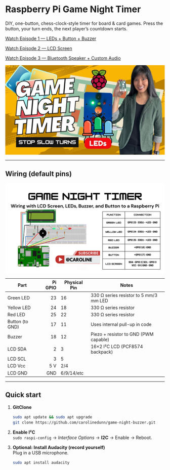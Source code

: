 # Raspberry Pi Game Night Timer

DIY, one-button, chess-clock-style timer for board & card games. Press the button, your turn ends, the next player’s countdown starts.

[Watch Episode 1 — LEDs + Button + Buzzer](https://youtu.be/0G3-ISume2o)

[Watch Episode 2 — LCD Screen](https://youtu.be/WSQV_xoQzLM)

[Watch Episode 3 — Bluetooth Speaker + Custom Audio](https://youtu.be/rIc2U7KOW9k)

[![Watch: Episode 1 — LEDs + Button + Buzzer](thumbnails/LEDs.jpg)](https://youtu.be/0G3-ISume2o)

---

## Wiring (default pins)

<img src="wiring/LCD screen.png" alt="Wiring diagram: LEDs, button, buzzer" width="720"/>

| Part            | Pi GPIO | Physical Pin | Notes                                 |
|-----------------|--------:|--------------|----------------------------------------|
| Green LED       |   23    | 16           | 330 Ω series resistor to 5 mm/3 mm LED |
| Yellow LED      |   24    | 18           | 330 Ω series resistor                  |
| Red LED         |   25    | 22           | 330 Ω series resistor                  |
| Button (to GND) |   17    | 11           | Uses internal pull-up in code          |
| Buzzer          |   18    | 12           | Piezo + resistor to GND (PWM capable)  |
| LCD SDA         |    2    | 3            | 16×2 I²C LCD (PCF8574 backpack)        |
| LCD SCL         |    3    | 5            |                                        |
| LCD Vcc         |   5 V   | 2/4          |                                        |
| LCD GND         |   GND   | 6/9/14/etc   |                                        |


---

## Quick start

1. **GitClone**
   ```bash
   sudo apt update && sudo apt upgrade
   git clone https://github.com/carolinedunn/game-night-buzzer.git

3. **Enable I²C**  
   `sudo raspi-config` → *Interface Options* → **I2C** → Enable → Reboot.

4. **Optional: Install Audacity (record yourself)**
   <br>Plug in a USB microphone.
   ```bash
   sudo apt install audacity
